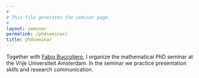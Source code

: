 ```yaml
---
#
# This file generates the seminar page.
#
layout: seminar
permalink: /phdseminar/
title: phdseminar
---
```


Together with [Fabio Buccoliero](https://research.vu.nl/en/persons/fabio-buccoliero), I organize the mathematical PhD seminar at the Vrije Universiteit Amsterdam. In the seminar we practice presentation skills and research communication.
